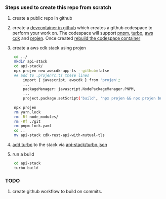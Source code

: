 ### Steps used to create this repo from scratch
1) create a public repo in github

2) create a [devcontainer in github](https://docs.github.com/en/codespaces/setting-up-your-project-for-codespaces/adding-a-dev-container-configuration/introduction-to-dev-containers#using-a-predefined-dev-container-configuration) which creates a github codespace to perform your work on.  The codespace will support [pnpm](https://pnpm.io/), [turbo](https://turbo.build/), [aws cdk](https://aws.amazon.com/cdk/) and [projen](https://github.com/projen/projen). Once created [rebuild the codespace container](https://docs.github.com/en/codespaces/setting-up-your-project-for-codespaces/adding-a-dev-container-configuration/introduction-to-dev-containers#applying-configuration-changes-to-a-codespace)

3) create a aws cdk stack using projen
```bash
    cd ../
    mkdir api-stack
    cd api-stack/
    npx projen new awscdk-app-ts --github=false
    ## add to .projenrc.ts these lines
        import { javascript, awscdk } from 'projen';
        ...
        packageManager: javascript.NodePackageManager.PNPM,
        ...
        project.package.setScript('build', 'npx projen && npx projen build');
        
    npx projen
    rm yarn.lock
    rm -Rf node_modules/
    rm -Rf ./git
    rm pnpm-lock.yaml
    cd ..
    mv api-stack cdk-rest-api-with-mutual-tls
```

4) [add turbo](https://turbo.build/repo/docs/getting-started/add-to-project) to the stack via [api-stack/turbo.json](api-stack/turbo.json)

5) run a build 
```bash
    cd api-stack
    turbo build
```

### TODO
1) create github workflow to build on commits.
